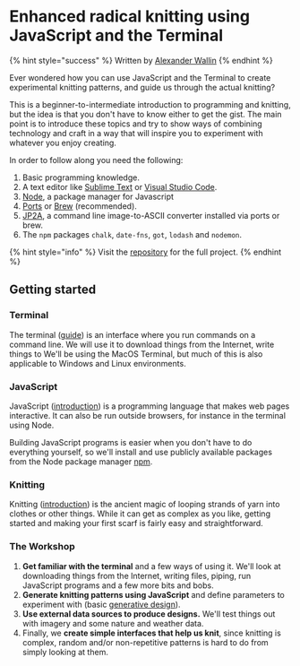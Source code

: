 # Enhanced radical knitting using JavaScript and the Terminal

{% hint style="success" %}
Written by [Alexander Wallin](https://www.alexanderwallin.com/)
{% endhint %}

Ever wondered how you can use JavaScript and the Terminal to create experimental knitting patterns, and guide us through the actual knitting?

This is a beginner-to-intermediate introduction to programming and  knitting, but the idea is that you don't have to know either to get the gist. The main point is to introduce these topics and try to show ways of combining technology and craft in a way that will inspire you to experiment with whatever you enjoy creating.

In order to follow along you need the following:

1. Basic programming knowledge.
2. A text editor like [Sublime Text](https://www.sublimetext.com/) or [Visual Studio Code](https://code.visualstudio.com/).
3. [Node](https://nodejs.org/en/), a package manager for Javascript
4. [Ports](https://www.macports.org/) or [Brew](https://brew.sh/) \(recommended\).
5. [JP2A](https://csl.name/jp2a/), a command line image-to-ASCII converter installed via ports or brew.
6. The `npm` packages `chalk`, `date-fns`, `got`, `lodash` and `nodemon`.

{% hint style="info" %}
Visit the [repository](https://github.com/alexanderwallin/knitting) for the full project.
{% endhint %}

## Getting started

### Terminal

The terminal \([guide](https://blog.teamtreehouse.com/introduction-to-the-mac-os-x-command-line)\) is an interface where you run commands on a command line. We will use it to download things from the Internet, write things to We'll be using the MacOS Terminal, but much of this is also applicable to Windows and Linux environments.

### JavaScript

JavaScript \([introduction](https://javascript.info/intro)\) is a programming language that makes web pages interactive. It can also be run outside browsers, for instance in the terminal using Node.

Building JavaScript programs is easier when you don't have to do everything yourself, so we'll install and use publicly available packages from the Node package manager [npm](https://www.npmjs.com/).

### Knitting

Knitting \([introduction](https://youtu.be/p_R1UDsNOMk)\) is the ancient magic of looping strands of yarn into clothes or other things. While it can get as complex as you like, getting started and making your first scarf is fairly easy and straightforward.

### The Workshop

1. **Get familiar with the terminal** and a few ways of using it. We'll look at downloading things from the Internet, writing files, piping, run JavaScript programs and a few more bits and bobs.
2. **Generate knitting patterns using JavaScript** and define parameters to experiment with \(basic [generative design](https://en.wikipedia.org/wiki/Generative_design)\).
3. **Use external data sources to produce designs.** We'll test things out with imagery and some nature and weather data.
4. Finally, we **create simple interfaces that help us knit**, since knitting is complex, random and/or non-repetitive patterns is hard to do from simply looking at them.

